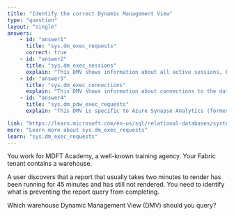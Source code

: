 ```yaml
---
title: "Identify the correct Dynamic Management View"
type: "question"
layout: "single"
answers:
    - id: "answer1"
      title: "sys.dm_exec_requests"
      correct: true
    - id: "answer2"
      title: "sys.dm_exec_sessions"
      explain: "This DMV shows information about all active sessions, but doesn't provide detailed information about currently executing requests and their status."
    - id: "answer3"
      title: "sys.dm_exec_connections"
      explain: "This DMV shows information about connections to the database, but doesn't provide information about the status of executing queries."
    - id: "answer4"
      title: "sys.dm_pdw_exec_requests"
      explain: "This DMV is specific to Azure Synapse Analytics (formerly SQL Data Warehouse) and is not available in Fabric warehouses."

link: "https://learn.microsoft.com/en-us/sql/relational-databases/system-dynamic-management-views/sys-dm-exec-requests-transact-sql"
more: "Learn more about sys.dm_exec_requests"
learn: "sys.dm_exec_requests"
---
```

You work for MDFT Academy, a well-known training agency. Your Fabric tenant contains a warehouse. 

A user discovers that a report that usually takes two minutes to render has been running for 45 minutes and has still not rendered. You need to identify what is preventing the report query from completing.

Which warehouse Dynamic Management View (DMV) should you query?
